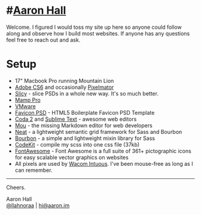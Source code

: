 #[Aaron Hall](http://aaron.im)
=======

Welcome. I figured I would toss my site up here so anyone could follow along and observe how I build most websites. If anyone has any questions feel free to reach out and ask.

# Setup
* 17" Macbook Pro running Mountain Lion
* [Adobe CS6](http://adobe.com) and occasionally [Pixelmator](http://pixelmator.com)
* [Slicy](http://macrabbit.com/slicy/) - slice PSDs in a whole new way. It's so much better.
* [Mamp Pro](http://www.mamp.info/en/mamp-pro/)
* [VMware](http://www.vmware.com/)
* [Favicon PSD](http://drublic.de/blog/html5-boilerplate-favicons-psd-template/) - HTML5 Boilerplate Favicon PSD Template
* [Coda 2](http://panic.com/coda) and [Sublime Text](http://www.sublimetext.com/) - awesome web editors
* [Mou](http://mouapp.com) - the missing Markdown editor for web developers
* [Neat](http://neat.bourbon.io) - a lightweight semantic grid framework for Sass and Bourbon
* [Bourbon](http://bourbon.io) - a simple and lightweight mixin library for Sass
* [CodeKit](http://incident57.com/codekit/) - compile my scss into one css file (37kb)
* [FontAwesome](http://fortawesome.github.io/) - Font Awesome is a full suite of 361+ pictographic icons for easy scalable vector graphics on websites
* All pixels are used by [Wacom Intuous](http://www.wacom.com/en/products/pen-tablets/intuos/intuos5-touch-large). I've been mouse-free as long as I can remember.

---
Cheers.

Aaron Hall  
[@llahnoraa](http://twitter.com/llahnoraa) | [hi@aaron.im](me@aaron.im)